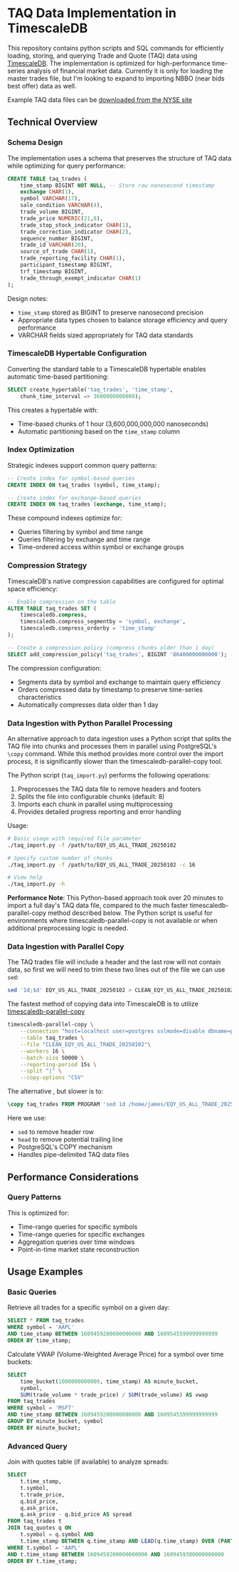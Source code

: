 # TAQ Data Implementation in TimescaleDB

This repository contains python scripts and SQL commands for efficiently loading, storing, and querying Trade and Quote (TAQ) data using [TimescaleDB](https://github.com/timescale/timescaledb). The implementation is optimized for high-performance time-series analysis of financial market data. Currently it is only for loading the master trades file, but I'm looking to expand to importing NBBO (near bids best offer) data as well. 

Example TAQ data files can be [downloaded from the NYSE site](https://ftp.nyse.com/Historical%20Data%20Samples/DAILY%20TAQ/)

## Technical Overview

### Schema Design

The implementation uses a schema that preserves the structure of TAQ data while optimizing for query performance:

```sql
CREATE TABLE taq_trades (
    time_stamp BIGINT NOT NULL, -- Store raw nanosecond timestamp
    exchange CHAR(1),
    symbol VARCHAR(17),
    sale_condition VARCHAR(4),
    trade_volume BIGINT,
    trade_price NUMERIC(21,8),
    trade_stop_stock_indicator CHAR(1),
    trade_correction_indicator CHAR(2),
    sequence_number BIGINT,
    trade_id VARCHAR(20),
    source_of_trade CHAR(1),
    trade_reporting_facility CHAR(1),
    participant_timestamp BIGINT,
    trf_timestamp BIGINT,
    trade_through_exempt_indicator CHAR(1)
);
```

Design notes:
- `time_stamp` stored as BIGINT to preserve nanosecond precision
- Appropriate data types chosen to balance storage efficiency and query performance
- VARCHAR fields sized appropriately for TAQ data standards

### TimescaleDB Hypertable Configuration

Converting the standard table to a TimescaleDB hypertable enables automatic time-based partitioning:

```sql
SELECT create_hypertable('taq_trades', 'time_stamp',
    chunk_time_interval => 3600000000000);
```

This creates a hypertable with:
- Time-based chunks of 1 hour (3,600,000,000,000 nanoseconds)
- Automatic partitioning based on the `time_stamp` column

### Index Optimization

Strategic indexes support common query patterns:

```sql
-- Create index for symbol-based queries
CREATE INDEX ON taq_trades (symbol, time_stamp);

-- Create index for exchange-based queries
CREATE INDEX ON taq_trades (exchange, time_stamp);
```

These compound indexes optimize for:
- Queries filtering by symbol and time range
- Queries filtering by exchange and time range
- Time-ordered access within symbol or exchange groups

### Compression Strategy

TimescaleDB's native compression capabilities are configured for optimal space efficiency:

```sql
-- Enable compression on the table
ALTER TABLE taq_trades SET (
    timescaledb.compress,
    timescaledb.compress_segmentby = 'symbol, exchange',
    timescaledb.compress_orderby = 'time_stamp'
);

-- Create a compression policy (compress chunks older than 1 day)
SELECT add_compression_policy('taq_trades', BIGINT '86400000000000'); -- 1 day in nanoseconds
```

The compression configuration:
- Segments data by symbol and exchange to maintain query efficiency
- Orders compressed data by timestamp to preserve time-series characteristics
- Automatically compresses data older than 1 day

### Data Ingestion with Python Parallel Processing

An alternative approach to data ingestion uses a Python script that splits the TAQ file into chunks and processes them in parallel using PostgreSQL's `\copy` command. While this method provides more control over the import process, it is significantly slower than the timescaledb-parallel-copy tool.

The Python script (`taq_import.py`) performs the following operations:
1. Preprocesses the TAQ data file to remove headers and footers
2. Splits the file into configurable chunks (default: 8)
3. Imports each chunk in parallel using multiprocessing
4. Provides detailed progress reporting and error handling

Usage:
```bash
# Basic usage with required file parameter
./taq_import.py -f /path/to/EQY_US_ALL_TRADE_20250102

# Specify custom number of chunks
./taq_import.py -f /path/to/EQY_US_ALL_TRADE_20250102 -c 16

# View help
./taq_import.py -h
```

**Performance Note**: This Python-based approach took over 20 minutes to import a full day's TAQ data file, compared to the much faster timescaledb-parallel-copy method described below. The Python script is useful for environments where timescaledb-parallel-copy is not available or when additional preprocessing logic is needed.

### Data Ingestion with Parallel Copy

The TAQ trades file will include a header and the last row will not contain data, so first we will need to trim these two lines out of the file we can use `sed`:

```bash
sed '1d;$d' EQY_US_ALL_TRADE_20250102 > CLEAN_EQY_US_ALL_TRADE_20250102
```

The fastest method of copying data into TimescaleDB is to utilize [timescaledb-parallel-copy](https://github.com/timescale/timescaledb-parallel-copy)

```bash
timescaledb-parallel-copy \
    --connection "host=localhost user=postgres sslmode=disable dbname=postgres"\
    --table taq_trades \
    --file "CLEAN_EQY_US_ALL_TRADE_20250102"\
    --workers 16 \
    --batch-size 50000 \
    --reporting-period 15s \
    --split "|" \
    --copy-options "CSV"
```


The alternative , but slower is to:
```sql
\copy taq_trades FROM PROGRAM 'sed 1d /home/james/EQY_US_ALL_TRADE_20250102 | head -n -1' WITH (FORMAT CSV, DELIMITER '|');
```

Here we use:
- `sed` to remove header row
- `head` to remove potential trailing line
- PostgreSQL's COPY mechanism
- Handles pipe-delimited TAQ data files

## Performance Considerations

### Query Patterns

This is optimized for:
- Time-range queries for specific symbols
- Time-range queries for specific exchanges
- Aggregation queries over time windows
- Point-in-time market state reconstruction

## Usage Examples

### Basic Queries

Retrieve all trades for a specific symbol on a given day:

```sql
SELECT * FROM taq_trades 
WHERE symbol = 'AAPL' 
AND time_stamp BETWEEN 1609459200000000000 AND 1609545599999999999 
ORDER BY time_stamp;
```

Calculate VWAP (Volume-Weighted Average Price) for a symbol over time buckets:

```sql
SELECT 
    time_bucket(1000000000000, time_stamp) AS minute_bucket,
    symbol,
    SUM(trade_volume * trade_price) / SUM(trade_volume) AS vwap
FROM taq_trades
WHERE symbol = 'MSFT'
AND time_stamp BETWEEN 1609459200000000000 AND 1609545599999999999
GROUP BY minute_bucket, symbol
ORDER BY minute_bucket;
```

### Advanced Query

Join with quotes table (if available) to analyze spreads:

```sql
SELECT 
    t.time_stamp,
    t.symbol,
    t.trade_price,
    q.bid_price,
    q.ask_price,
    q.ask_price - q.bid_price AS spread
FROM taq_trades t
JOIN taq_quotes q ON 
    t.symbol = q.symbol AND 
    t.time_stamp BETWEEN q.time_stamp AND LEAD(q.time_stamp) OVER (PARTITION BY q.symbol ORDER BY q.time_stamp)
WHERE t.symbol = 'AAPL'
AND t.time_stamp BETWEEN 1609459200000000000 AND 1609459300000000000
ORDER BY t.time_stamp;
```
